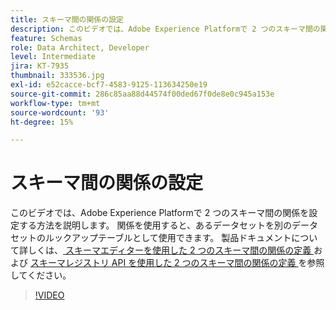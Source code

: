 ```yaml
---
title: スキーマ間の関係の設定
description: このビデオでは、Adobe Experience Platformで 2 つのスキーマ間の関係を設定する方法を説明します。 関係を使用すると、1 つのデータセットを別のデータセットのルックアップテーブルとして使用できます。
feature: Schemas
role: Data Architect, Developer
level: Intermediate
jira: KT-7935
thumbnail: 333536.jpg
exl-id: e52cacce-bcf7-4583-9125-113634250e19
source-git-commit: 286c85aa88d44574f00ded67f0de8e0c945a153e
workflow-type: tm+mt
source-wordcount: '93'
ht-degree: 15%

---
```


# スキーマ間の関係の設定

このビデオでは、Adobe Experience Platformで 2 つのスキーマ間の関係を設定する方法を説明します。 関係を使用すると、あるデータセットを別のデータセットのルックアップテーブルとして使用できます。 製品ドキュメントについて詳しくは、[ スキーマエディターを使用した 2 つのスキーマ間の関係の定義 ](https://experienceleague.adobe.com/docs/experience-platform/xdm/tutorials/relationship-ui.html?lang=ja) および [ スキーマレジストリ API を使用した 2 つのスキーマ間の関係の定義 ](https://experienceleague.adobe.com/docs/experience-platform/xdm/tutorials/relationship-api.html?lang=ja) を参照してください。

>[!VIDEO](https://video.tv.adobe.com/v/333536?learn=on&enablevpops)

